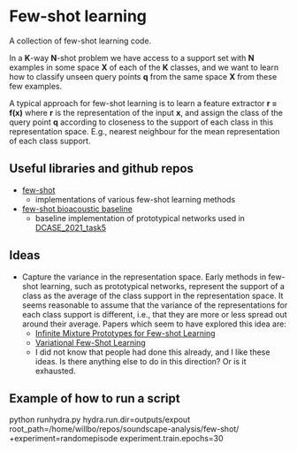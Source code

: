 # Few-shot learning

A collection of few-shot learning code.

In a __K__-way __N__-shot problem we have access to a support set with __N__ examples in some space __X__ of each of the __K__ classes, and we want to learn how to classify unseen query points __q__ from the same space __X__ from these few examples. 

A typical approach for few-shot learning is to learn a feature extractor __r = f(x)__ where __r__ is the representation of the input __x__, and assign the class of the query point __q__ according to closeness to the support of each class in this representation space. E.g., nearest neighbour for the mean representation of each class support.

## Useful libraries and github repos
- [few-shot](https://github.com/oscarknagg/few-shot)
  - implementations of various few-shot learning methods
- [few-shot bioacoustic baseline](https://github.com/c4dm/dcase-few-shot-bioacoustic/tree/main/baselines/deep_learning)
  - baseline implementation of prototypical networks used in [DCASE_2021_task5](http://dcase.community/challenge2021/task-few-shot-bioacoustic-event-detection)

## Ideas
- Capture the variance in the representation space. Early methods in few-shot learning, such as prototypical networks, represent the support of a class as the average of the class support in the representation space. It seems reasonable to assume that the variance of the representations for each class support is different, i.e., that they are more or less spread out around their average. Papers which seem to have explored this idea are:
  - [Infinite Mixture Prototypes for Few-shot Learning](http://proceedings.mlr.press/v97/allen19b.html)
  - [Variational Few-Shot Learning](https://openaccess.thecvf.com/content_ICCV_2019/html/Zhang_Variational_Few-Shot_Learning_ICCV_2019_paper.html)
  - I did not know that people had done this already, and I like these ideas. Is there anything else to do in this direction? Or is it exhausted.

## Example of how to run a script
python runhydra.py hydra.run.dir=outputs/expout root_path=/home/willbo/repos/soundscape-analysis/few-shot/ +experiment=randomepisode experiment.train.epochs=30
